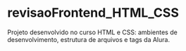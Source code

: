 # revisaoFrontend_HTML_CSS
Projeto desenvolvido no curso HTML e CSS: ambientes de desenvolvimento, estrutura de arquivos e tags da Alura.
